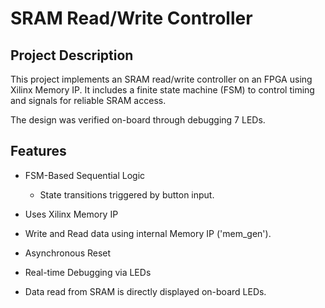 # SRAM Read/Write Controller

## Project Description
This project implements an SRAM read/write controller on an FPGA using Xilinx Memory IP. 
 It includes a finite state machine (FSM) to control timing and signals for reliable SRAM access.
 
The design was verified on-board through debugging 7 LEDs.

## Features

- FSM-Based Sequential Logic
  - State transitions triggered by button input.
 
- Uses Xilinx Memory IP
 - Write and Read data using internal Memory IP ('mem_gen').

- Asynchronous Reset

- Real-time Debugging via LEDs
 - Data read from SRAM is directly displayed on-board LEDs.









